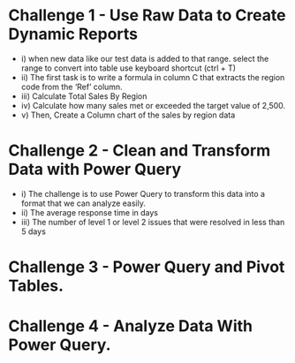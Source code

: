 # Challenge 1 - Use Raw Data to Create Dynamic Reports
* i) when new data like our test data is added to that range. 
select the range to convert into table use keyboard shortcut (ctrl + T)
* ii) The first task is to write a formula in column C that extracts the region code from the ‘Ref’ column.
* iii) Calculate Total Sales By Region
* iv) Calculate how many sales met or exceeded the target value of 2,500.
* v) Then, Create a Column chart of the sales by region data 

# Challenge 2 - Clean and Transform Data with Power Query
* i) The challenge is to use Power Query to transform this data into a format that we can analyze easily.
* ii) The average response time in days
* iii) The number of level 1 or level 2 issues that were resolved in less than 5 days

# Challenge 3 - Power Query and Pivot Tables.
# Challenge 4 - Analyze Data With Power Query.
